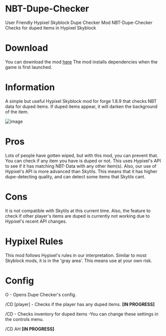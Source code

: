 # NBT-Dupe-Checker
User Friendly Hypixel Skyblock Dupe Checker Mod
NBT-Dupe-Checker
Checks for duped items in Hypixel Skyblock

# **Download**
You can download the mod [here]() The mod installs dependencies when the game is first launched.

# **Information**
A simple but useful Hypixel Skyblock mod for forge 1.8.9 that checks NBT data for duped items. If duped items appear, it will darken the background of the item.

![image](https://user-images.githubusercontent.com/106424373/170815336-9a690748-1a84-48d1-a7c1-757c0022eacc.png)


# **Pros**
Lots of people have gotten wiped, but with this mod, you can prevent that. You can check if any item you have is duped or not. This uses Hypixel's API to see if it has matching NBT-Data with any other item(s). Also, our use of Hypixel's API is more advanced than Skytils. This means that it has higher dupe-detecting quality, and can detect some items that Skytils cant.

# **Cons**
It is not compatible with Skytils at this current time. Also, the feature to check if other player's items are duped is currently not working due to Hypixel's recent API changes.

# **Hypixel Rules**
This mod follows Hypixel's rules in our interpretation. Similar to most Skyblock mods, it is in the 'gray area'. This means use at your own risk.

# **Config**
O - Opens Dupe Checker's config.

/CD [player] - Checks if the player has any duped items. **[IN PROGRESS]**

/CD - Checks inventory for duped items -You can change these settings in the controls menu.

/CD AH **[IN PROGRESS]** 
